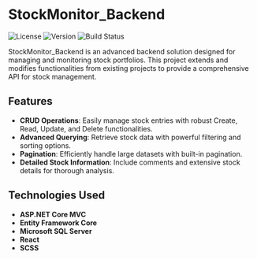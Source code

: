 
# StockMonitor_Backend

![License](https://img.shields.io/github/license/utsa-fiz/stockmonitor_backend) ![Version](https://img.shields.io/badge/version-1.0.0-blue) ![Build Status](https://img.shields.io/github/actions/workflow/status/utsa-fiz/stockmonitor_backend/ci.yml)

StockMonitor_Backend is an advanced backend solution designed for managing and monitoring stock portfolios. This project extends and modifies functionalities from existing projects to provide a comprehensive API for stock management.

## Features

- **CRUD Operations**: Easily manage stock entries with robust Create, Read, Update, and Delete functionalities.
- **Advanced Querying**: Retrieve stock data with powerful filtering and sorting options.
- **Pagination**: Efficiently handle large datasets with built-in pagination.
- **Detailed Stock Information**: Include comments and extensive stock details for thorough analysis.

## Technologies Used

- **ASP.NET Core MVC**
- **Entity Framework Core**
- **Microsoft SQL Server**
- **React**
- **SCSS**






